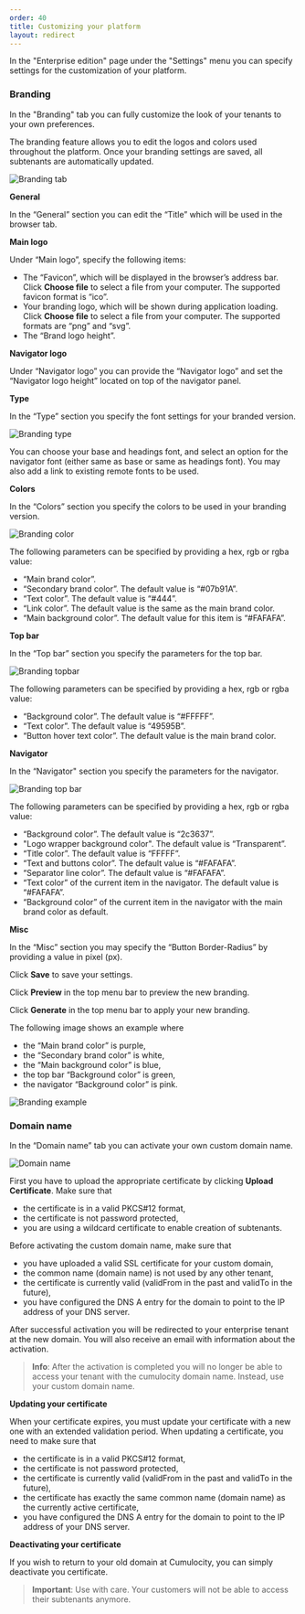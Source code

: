 ```yaml
---
order: 40
title: Customizing your platform
layout: redirect
---
```


In the "Enterprise edition" page under the "Settings" menu you can specify settings for the customization of your platform.

### <a name="branding"></a>Branding

In the "Branding" tab you can fully customize the look of your tenants to your own preferences. 

The branding feature allows you to edit the logos and colors used throughout the platform. Once your branding settings are saved, all subtenants are automatically updated. 

<img src="/guides/images/users-guide/Administration/Admin_Branding.png" alt="Branding tab" style="max-width: 100%">

**General**

In the “General” section you can edit the “Title” which will be used in the browser tab. 

**Main logo**

Under “Main logo”, specify the following items:

* The “Favicon”, which will be displayed in the browser’s address bar. Click **Choose file** to select a file from your computer. The supported favicon format is “ico”.
* Your branding logo, which will be shown during application loading. Click **Choose file** to select a file from your computer. The supported formats are “png” and “svg”.
* The “Brand logo height”.

**Navigator logo**

Under “Navigator logo” you can provide the “Navigator logo” and set the “Navigator logo height” located on top of the navigator panel.

**Type**

In the “Type” section you specify the font settings for your branded version. 

<img src="/guides/images/users-guide/Administration/Admin_BrandingType.png" alt="Branding type" style="max-width: 100%">

You can choose your base and headings font, and select an option for the navigator font (either same as base or same as headings font). You may also add a link to existing remote fonts to be used.

**Colors**

In the “Colors” section you specify the colors to be used in your branding version.

<img src="/guides/images/users-guide/Administration/Admin_BrandingColor.png" alt="Branding color" style="max-width: 100%">

The following parameters can be specified by providing a hex, rgb or rgba value:

* “Main brand color”.
* “Secondary brand color”. The default value is “#07b91A”.
* “Text color”. The default value is “#444”.
* “Link color”. The default value is the same as the main brand color.
* “Main background color”. The default value for this item is “#FAFAFA”.

**Top bar**

In the “Top bar” section you specify the parameters for the top bar.

<img src="/guides/images/users-guide/Administration/Admin_BrandingTopbar.png" alt="Branding topbar" style="max-width: 100%">

The following parameters can be specified by providing a hex, rgb or rgba value:

* “Background color”. The default value is “#FFFFF”.
* “Text color”. The default value is “49595B”.
* “Button hover text color”. The default value is the main brand color.

**Navigator**

In the “Navigator" section you specify the parameters for the navigator.

<img src="/guides/images/users-guide/Administration/Admin_BrandingTopbar.png" alt="Branding top bar" style="max-width: 100%">

The following parameters can be specified by providing a hex, rgb or rgba value:

* “Background color”. The default value is “2c3637”.
* "Logo wrapper background color". The default value is “Transparent”.
* “Title color”. The default value is “FFFFF”.
* “Text and buttons color”. The default value is “#FAFAFA”.
* “Separator line color”. The default value is “#FAFAFA”.
* “Text color” of the current item in the navigator. The default value is “#FAFAFA”.
* “Background color” of the current item in the navigator with the main brand color as default.

**Misc**

In the “Misc” section you may specify the “Button Border-Radius” by providing a value in pixel (px).

Click **Save** to save your settings.

Click **Preview** in the top menu bar to preview the new branding.

Click **Generate** in the top menu bar to apply your new branding.

The following image shows an example where

* the “Main brand color” is purple,
* the “Secondary brand color” is white,
* the “Main background color” is blue,
* the top bar “Background color” is green,
* the navigator “Background color” is pink. 

<img src="/guides/images/users-guide/Administration/Admin_BrandingColored.png" alt="Branding example" style="max-width: 100%">

### <a name="domain-name"></a>Domain name

In the “Domain name” tab you can activate your own custom domain name.  

<img src="/guides/images/users-guide/Administration/Admin_DomainName.png" alt="Domain name" style="max-width: 100%">

First you have to upload the appropriate certificate by clicking **Upload Certificate**. Make sure that

* the certificate is in a valid PKCS#12 format,
* the certificate is not password protected,
* you are using a wildcard certificate to enable creation of subtenants.

Before activating the custom domain name, make sure that

* you have uploaded a valid SSL certificate for your custom domain,
* the common name (domain name) is not used by any other tenant,
* the certificate is currently valid (validFrom in the past and validTo in the future),
* you have configured the DNS A entry for the domain to point to the IP address of your DNS server.

After successful activation you will be redirected to your enterprise tenant at the new domain. You will also receive an email with information about the activation.

>**Info**: After the activation is completed you will no longer be able to access your tenant with the cumulocity domain name. Instead, use your custom domain name.


**Updating your certificate**

When your certificate expires, you must update your certificate with a new one with an extended validation period. When updating a certificate, you need to make sure that

* the certificate is in a valid PKCS#12 format,
* the certificate is not password protected,
* the certificate is currently valid (validFrom in the past and validTo in the future),
* the certificate has exactly the same common name (domain name) as the currently active certificate,
* you have configured the DNS A entry for the domain to point to the IP address of your DNS server.


**Deactivating your certificate**

If you wish to return to your old domain at Cumulocity, you can simply deactivate you certificate. 

>**Important**: Use with care. Your customers will not be able to access their subtenants anymore.